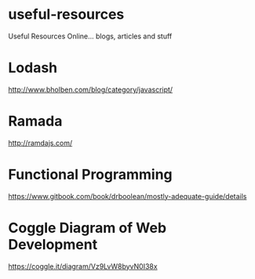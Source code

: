 # useful-resources
Useful Resources Online... blogs, articles and stuff

# Lodash
http://www.bholben.com/blog/category/javascript/

# Ramada
http://ramdajs.com/

# Functional Programming
https://www.gitbook.com/book/drboolean/mostly-adequate-guide/details

# Coggle Diagram of Web Development
https://coggle.it/diagram/Vz9LvW8byvN0I38x
